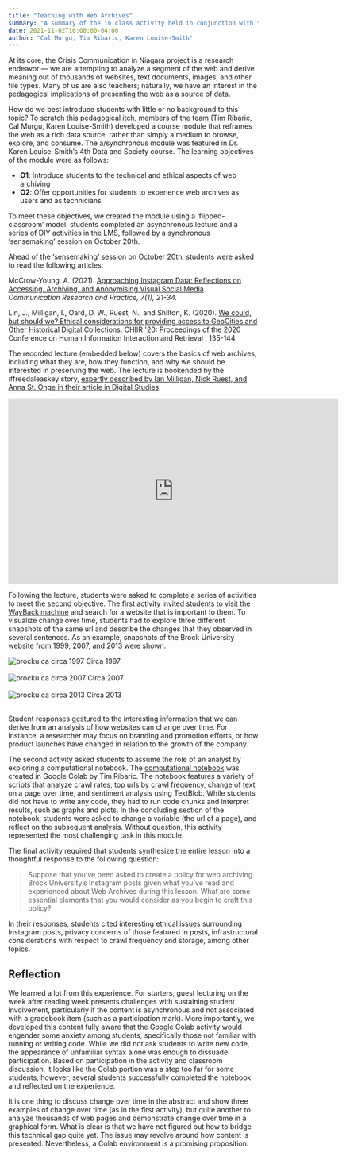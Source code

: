 ```yaml
---
title: "Teaching with Web Archives"
summary: "A summary of the in class activity held in conjunction with the project"
date: 2021-11-02T10:00:00-04:00
author: "Cal Murgu, Tim Ribaric, Karen Louise-Smith"
---
```


At its core, the Crisis Communication in Niagara project is a research endeavor — we are attempting to analyze a segment of the web and derive meaning out of thousands of websites, text documents, images, and other file types. Many of us are also teachers; naturally, we have an interest in the pedagogical implications of presenting the web as a source of data.  

How do we best introduce students with little or no background to this topic? To scratch this pedagogical itch, members of the team (Tim Ribaric, Cal Murgu, Karen Louise-Smith) developed a course module that reframes the web as a rich data source, rather than simply a medium to browse, explore, and consume. The a/synchronous module was featured in Dr. Karen Louise-Smith’s 4th Data and Society course. The learning objectives of the module were as follows:  

- **O1**: Introduce students to the technical and ethical aspects of web archiving
- **O2**: Offer opportunities for students to experience web archives as users and as technicians

To meet these objectives, we created the module using a ‘flipped-classroom’ model: students completed an asynchronous lecture and a series of DIY activities in the LMS, followed by a synchronous ‘sensemaking’ session on October 20th.  

Ahead of the ‘sensemaking’ session on October 20th, students were asked to read the following articles:

McCrow-Young, A. (2021). [Approaching Instagram Data: Reflections on Accessing, Archiving, and Anonymising Visual Social Media](https://www.tandfonline.com/doi/full/10.1080/22041451.2020.1847820). *Communication Research and Practice, 7(1), 21-34.*

Lin, J., Milligan, I., Oard, D. W., Ruest, N., and Shilton, K. (2020). [We could, but should we? Ethical considerations for providing access to GeoCities and Other Historical Digital Collections](https://dl.acm.org/doi/10.1145/3343413.3377980). CHIIR '20: Proceedings of the 2020 Conference on Human Information Interaction and Retrieval , 135-144. 

The recorded lecture (embedded below) covers the basics of web archives, including what they are, how they function, and why we should be interested in preserving the web. The lecture is bookended by the #freedaleaskey story, [expertly described by Ian Milligan, Nick Ruest, and Anna St. Onge in their article in Digital Studies](https://www.digitalstudies.org/articles/10.16995/dscn.18/).

<iframe width="665" height="374" src="https://www.youtube.com/embed/qwZVEualqqo" frameborder="0" allow="accelerometer; autoplay; clipboard-write; encrypted-media; gyroscope; picture-in-picture" allowfullscreen></iframe>

Following the lecture, students were asked to complete a series of activities to meet the second objective. The first activity invited students to visit the [WayBack machine](https://archive.org/web/) and search for a website that is important to them. To visualize change over time, students had to explore three different snapshots of the same url and describe the changes that they observed in several sentences. As an example, snapshots of the Brock University website from 1999, 2007, and 2013 were shown. 

<img alt="brocku.ca circa 1997" src = "https://brockdsl.github.io/archives_unleashed/images/brockuca_circa_1997.png">
Circa 1997
<br />
<br />

<img alt="brocku.ca circa 2007" src = "https://brockdsl.github.io/archives_unleashed/images/brockuca_circa_2007.png">
Circa 2007
<br />
<br />

<img alt="brocku.ca circa 2013" src = "https://brockdsl.github.io/archives_unleashed/images/brockuca_circa_2013.png">
Circa 2013
<br />
<br />

Student responses gestured to the interesting information that we can derive from an analysis of how websites can change over time. For instance, a researcher may focus on branding and promotion efforts, or how product launches have changed in relation to the growth of the company.

The second activity asked students to assume the role of an analyst by exploring a computational notebook. The [computational notebook](https://colab.research.google.com/github/BrockDSL/ARCH_Data_Explore/blob/main/COMM_4P35_Activity.ipynb) was created in Google Colab by Tim Ribaric. The notebook features a variety of scripts that analyze crawl rates, top urls by crawl frequency, change of text on a page over time, and sentiment analysis using TextBlob. While students did not have to write any code, they had to run code chunks and interpret results, such as graphs and plots. In the concluding section of the notebook, students were asked to change a variable (the url of a page), and reflect on the subsequent analysis. Without question, this activity represented the most challenging task in this module. 

The final activity required that students synthesize the entire lesson into a thoughtful response to the following question: 

> Suppose that you’ve been asked to create a policy for web archiving Brock University’s Instagram posts given what you’ve read and experienced about Web Archives during this lesson. What are some essential elements that you would consider as you begin to craft this policy? 

In their responses, students cited interesting ethical issues surrounding Instagram posts, privacy concerns of those featured in posts, infrastructural considerations with respect to crawl frequency and storage, among other topics.

## Reflection

We learned a lot from this experience. For starters, guest lecturing on the week after reading week presents challenges with sustaining student involvement, particularly if the content is asynchronous and not associated with a gradebook item (such as a participation mark). More importantly, we developed this content fully aware that the Google Colab activity would engender some anxiety among students, specifically those not familiar with running or writing code. While we did not ask students to write new code, the appearance of unfamiliar syntax alone was enough to dissuade participation. Based on participation in the activity and classroom discussion, it looks like the Colab portion was a step too far for some students; however, several students successfully completed the notebook and reflected on the experience. 

It is one thing to discuss change over time in the abstract and show three examples of change over time (as in the first activity), but quite another to analyze thousands of web pages and demonstrate change over time in a graphical form. What is clear is that we have not figured out how to bridge this technical gap quite yet. The issue may revolve around how content is presented. Nevertheless, a Colab environment is a promising proposition.